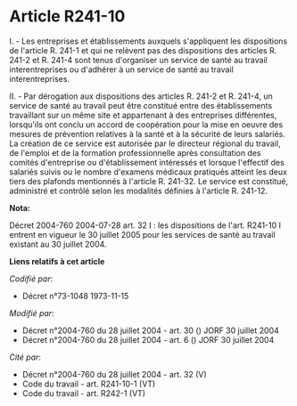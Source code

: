 # Article R241-10

I. - Les entreprises et établissements auxquels s'appliquent les dispositions de l'article R. 241-1 et qui ne relèvent pas
des dispositions des articles R. 241-2 et R. 241-4 sont tenus d'organiser un service de santé au travail interentreprises ou
d'adhérer à un service de santé au travail interentreprises.

II. - Par dérogation aux dispositions des articles R. 241-2 et R. 241-4, un service de santé au travail peut être constitué
entre des établissements travaillant sur un même site et appartenant à des entreprises différentes, lorsqu'ils ont conclu un
accord de coopération pour la mise en oeuvre des mesures de prévention relatives à la santé et à la sécurité de leurs
salariés. La création de ce service est autorisée par le directeur régional du travail, de l'emploi et de la formation
professionnelle après consultation des comités d'entreprise ou d'établissement intéressés et lorsque l'effectif des salariés
suivis ou le nombre d'examens médicaux pratiqués atteint les deux tiers des plafonds mentionnés à l'article R. 241-32. Le
service est constitué, administré et contrôlé selon les modalités définies à l'article R. 241-12.

**Nota:**

Décret 2004-760 2004-07-28 art. 32 I : les dispositions de l'art. R241-10 I entrent en vigueur le 30 juillet 2005 pour les
services de santé au travail existant au 30 juillet 2004.

**Liens relatifs à cet article**

_Codifié par_:

  - Décret n°73-1048 1973-11-15

_Modifié par_:

  - Décret n°2004-760 du 28 juillet 2004 - art. 30 () JORF 30 juillet 2004
  - Décret n°2004-760 du 28 juillet 2004 - art. 6 () JORF 30 juillet 2004

_Cité par_:

  - Décret n°2004-760 du 28 juillet 2004 - art. 32 (V)
  - Code du travail - art. R241-10-1 (VT)
  - Code du travail - art. R242-1 (VT)
